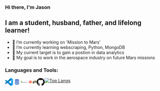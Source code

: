 ### Hi there, I'm Jason

## I am a student, husband, father, and lifelong learner!

- 🔭 I’m currently working on 'Mission to Mars'
- 🌱 I’m currently learning webscraping, Python, MongoDB
- 🎯 My current target is to gain a postion in data analytics
- 🚀 My goal is to work in the aerospace industry on future Mars missions

### Languages and Tools:

<img align="left" alt="Visual Studio Code" width="26px" src="https://raw.githubusercontent.com/github/explore/80688e429a7d4ef2fca1e82350fe8e3517d3494d/topics/visual-studio-code/visual-studio-code.png" />
<img align="left" alt="SQL" width="26px" src="https://raw.githubusercontent.com/github/explore/80688e429a7d4ef2fca1e82350fe8e3517d3494d/topics/sql/sql.png" />
<img align="left" alt="MongoDB" width="26px" src="https://raw.githubusercontent.com/github/explore/80688e429a7d4ef2fca1e82350fe8e3517d3494d/topics/mongodb/mongodb.png" />
<img align="left" alt="Git" width="26px" src="https://raw.githubusercontent.com/github/explore/80688e429a7d4ef2fca1e82350fe8e3517d3494d/topics/git/git.png" />
<img align="left" alt="GitHub" width="26px" src="https://raw.githubusercontent.com/github/explore/78df643247d429f6cc873026c0622819ad797942/topics/github/github.png" />



[![Top Langs](https://github-readme-stats.vercel.app/api/top-langs/?username=boyerjason700&layout=compact)](https://github.com/boyerjason700/github-readme-stats)

